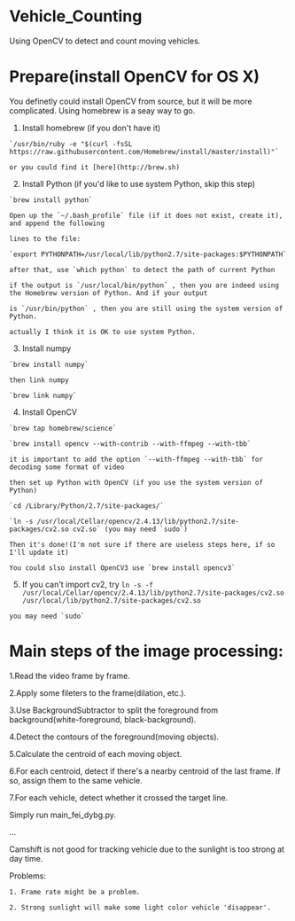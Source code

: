# Vehicle_Counting

Using OpenCV to detect and count moving vehicles.

# Prepare(install OpenCV for OS X)

You definetly could install OpenCV from source, but it will be more complicated. Using homebrew is a seay way to go.

  1. Install homebrew (if you don't have it)

    `/usr/bin/ruby -e "$(curl -fsSL https://raw.githubusercontent.com/Homebrew/install/master/install)"`
    
    or you could find it [here](http://brew.sh)
    
  2. Install Python (if you'd like to use system Python, skip this step)
    
    `brew install python`
    
    Open up the `~/.bash_profile` file (if it does not exist, create it), and append the following

    lines to the file:
    
    `export PYTHONPATH=/usr/local/lib/python2.7/site-packages:$PYTHONPATH`

    after that, use `which python` to detect the path of current Python

    if the output is `/usr/local/bin/python` , then you are indeed using the Homebrew version of Python. And if your output
    
    is `/usr/bin/python` , then you are still using the system version of Python.
    
    actually I think it is OK to use system Python.
    
  3. Install numpy
  
    `brew install numpy`
    
    then link numpy

    `brew link numpy` 
    
  4. Install OpenCV
  
    `brew tap homebrew/science`

    `brew install opencv --with-contrib --with-ffmpeg --with-tbb`
    
    it is important to add the option `--with-ffmpeg --with-tbb` for decoding some format of video
    
    then set up Python with OpenCV (if you use the system version of Python)
    
    `cd /Library/Python/2.7/site-packages/`
    
    `ln -s /usr/local/Cellar/opencv/2.4.13/lib/python2.7/site-packages/cv2.so cv2.so` (you may need `sudo`)
    
    Then it's done!(I'm not sure if there are useless steps here, if so I'll update it)
    
    You could slso install OpenCV3 use `brew install opencv3`
  
  5. If you can't import cv2, try
    `ln -s -f /usr/local/Cellar/opencv/2.4.13/lib/python2.7/site-packages/cv2.so /usr/local/lib/python2.7/site-packages/cv2.so`

    you may need `sudo`

# Main steps of the image processing:

  1.Read the video frame by frame.
  
  2.Apply some fileters to the frame(dilation, etc.).
  
  3.Use BackgroundSubtractor to split the foreground from background(white-foreground, black-background).
  
  4.Detect the contours of the foreground(moving objects).
  
  5.Calculate the centroid of each moving object.
  
  6.For each centroid, detect if there's a nearby centroid of the last frame. If so, assign them to the same vehicle.
  
  7.For each vehicle, detect whether it crossed the target line.
 
Simply run main_fei_dybg.py.

...

Camshift is not good for tracking vehicle due to the sunlight is too strong at day time.

Problems:

    1. Frame rate might be a problem.

    2. Strong sunlight will make some light color vehicle 'disappear'.
